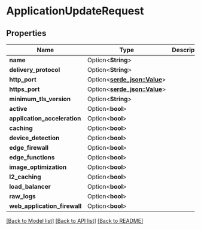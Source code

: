 # ApplicationUpdateRequest

## Properties

Name | Type | Description | Notes
------------ | ------------- | ------------- | -------------
**name** | Option<**String**> |  | [optional]
**delivery_protocol** | Option<**String**> |  | [optional]
**http_port** | Option<[**serde_json::Value**](.md)> |  | [optional]
**https_port** | Option<[**serde_json::Value**](.md)> |  | [optional]
**minimum_tls_version** | Option<**String**> |  | [optional]
**active** | Option<**bool**> |  | [optional]
**application_acceleration** | Option<**bool**> |  | [optional]
**caching** | Option<**bool**> |  | [optional]
**device_detection** | Option<**bool**> |  | [optional]
**edge_firewall** | Option<**bool**> |  | [optional]
**edge_functions** | Option<**bool**> |  | [optional]
**image_optimization** | Option<**bool**> |  | [optional]
**l2_caching** | Option<**bool**> |  | [optional]
**load_balancer** | Option<**bool**> |  | [optional]
**raw_logs** | Option<**bool**> |  | [optional]
**web_application_firewall** | Option<**bool**> |  | [optional]

[[Back to Model list]](../README.md#documentation-for-models) [[Back to API list]](../README.md#documentation-for-api-endpoints) [[Back to README]](../README.md)


